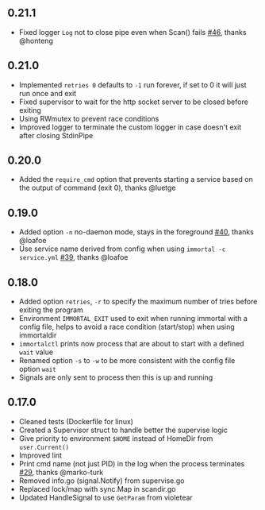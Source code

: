 ## 0.21.1
* Fixed logger `Log` not to close pipe even when Scan() fails [#46](https://github.com/immortal/immortal/pull/46), thanks @honteng

## 0.21.0
* Implemented `retries 0` defaults to `-1` run forever, if set to 0 it will just run once and exit
* Fixed supervisor to wait for the http socket server to be closed before exiting
* Using RWmutex to prevent race conditions
* Improved logger to terminate the custom logger in case doesn't exit after closing StdinPipe

## 0.20.0

* Added the `require_cmd` option that prevents starting a service based on the output of command (exit 0), thanks @luetge

## 0.19.0

* Added option `-n` no-daemon mode, stays in the foreground [#40](https://github.com/immortal/immortal/pull/40), thanks @loafoe
* Use service name derived from config when using `immortal -c service.yml` [#39](https://github.com/immortal/immortal/pull/30), thanks @loafoe

## 0.18.0

* Added option `retries`, `-r` to specify the maximum number of tries before exiting the program
* Environment `IMMORTAL_EXIT` used to exit when running immortal with a config file, helps to avoid a race condition (start/stop) when using immortaldir
* `immortalctl` prints now process that are about to start with a defined `wait` value
* Renamed option `-s` to `-w` to be more consistent with the config file option `wait`
* Signals are only sent to process then this is up and running

## 0.17.0

* Cleaned tests (Dockerfile for linux)
* Created a Supervisor struct to handle better the supervise logic
* Give priority to environment `$HOME` instead of HomeDir from `user.Current()`
* Improved lint
* Print cmd name (not just PID) in the log when the process terminates [#29](https://github.com/immortal/immortal/pull/29), thanks @marko-turk
* Removed info.go (signal.Notify) from supervise.go
* Replaced lock/map with sync.Map in scandir.go
* Updated HandleSignal to use `GetParam` from violetear

